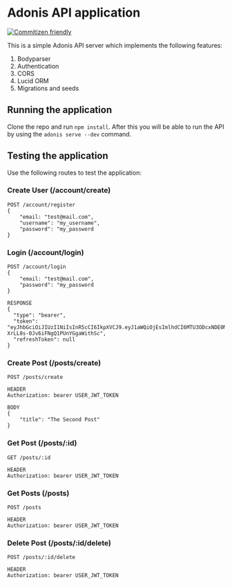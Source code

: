 # Adonis API application

[![Commitizen friendly](https://img.shields.io/badge/commitizen-friendly-brightgreen.svg)](http://commitizen.github.io/cz-cli/)

This is a simple Adonis API server which implements the following features:

1. Bodyparser
2. Authentication
3. CORS
4. Lucid ORM
5. Migrations and seeds

## Running the application

Clone the repo and run `npm install`. After this you will be able to run the API by using the `adonis serve --dev` command.


## Testing the application

Use the following routes to test the application:

### Create User (/account/create)
```
POST /account/register
{
    "email: "test@mail.com",
    "username": "my_username",
    "password": "my_password
}
```

### Login (/account/login)

```
POST /account/login
{
    "email: "test@mail.com",
    "password": "my_password
}

RESPONSE
{
  "type": "bearer",
  "token": "eyJhbGciOiJIUzI1NiIsInR5cCI6IkpXVCJ9.eyJ1aWQiOjEsImlhdCI6MTU3ODcxNDE0MX0.F0eM7WsO8aQk-XrLL8s-0Jv6iFNgQ1PUnYGgaWithSc",
  "refreshToken": null
}
```

### Create Post (/posts/create)
```
POST /posts/create

HEADER
Authorization: bearer USER_JWT_TOKEN

BODY
{
	"title": "The Second Post"
}
```

### Get Post (/posts/:id)
```
GET /posts/:id

HEADER
Authorization: bearer USER_JWT_TOKEN
```

### Get Posts (/posts)
```
POST /posts

HEADER
Authorization: bearer USER_JWT_TOKEN
```

### Delete Post (/posts/:id/delete)
```
POST /posts/:id/delete

HEADER
Authorization: bearer USER_JWT_TOKEN
```